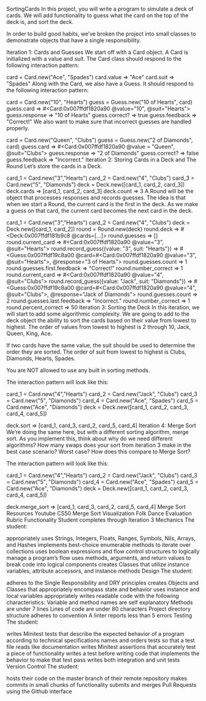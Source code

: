 SortingCards
In this project, you will write a program to simulate a deck of cards. We will add functionality to guess what the card on the top of the deck is, and sort the deck.

In order to build good habits, we’ve broken the project into small classes to demonstrate objects that have a single responsibility.

Iteration 1: Cards and Guesses
We start off with a Card object. A Card is initialized with a value and suit. The Card class should respond to the following interaction pattern:

card = Card.new("Ace", "Spades")
card.value
=> "Ace"
card.suit
=> "Spades"
Along with the Card, we also have a Guess. It should respond to the following interaction pattern:

card = Card.new("10", "Hearts")
guess = Guess.new("10 of Hearts", card)
guess.card
=> #<Card:0x007ffdf1820a90 @value="10", @suit="Hearts">
guess.response
=> "10 of Hearts"
guess.correct?
=> true
guess.feedback
=> "Correct!"
We also want to make sure that incorrect guesses are handled properly.

card = Card.new("Queen", "Clubs")
guess = Guess.new("2 of Diamonds", card)
guess.card
=> #<Card:0x007ffdf1820a90 @value = "Queen", @suit="Clubs">
guess.response
=> "2 of Diamonds"
guess.correct?
=> false
guess.feedback
=> "Incorrect."
Iteration 2: Storing Cards in a Deck and The Round
Let’s store the cards in a Deck.

card_1 = Card.new("3","Hearts")
card_2 = Card.new("4", "Clubs")
card_3 = Card.new("5", "Diamonds")
deck = Deck.new([card_1, card_2, card_3])
deck.cards
=> [card_1, card_2, card_3]
deck.count
=> 3
A Round will be the object that processes responses and records guesses. The idea is that when we start a Round, the current card is the first in the deck. As we make a guess on that card, the current card becomes the next card in the deck.

card_1 = Card.new("3","Hearts")
card_2 = Card.new("4", "Clubs")
deck = Deck.new([card_1, card_2])
round = Round.new(deck)
round.deck
=> #<Deck:0x007ffdf181b9c8 @cards=[...]>
round.guesses
=> []
round.current_card
=> #<Card:0x007ffdf1820a90 @value="3", @suit="Hearts">
round.record_guess({value: "3", suit: "Hearts"})
=> #<Guess:0x007ffdf19c8a00 @card=#<Card:0x007ffdf1820a90 @value="3", @suit="Hearts">, @response="3 of Hearts">
round.guesses.count
=> 1
round.guesses.first.feedback
=> "Correct!"
round.number_correct
=> 1
round.current_card
=> #<Card:0x007ffdf1820a90 @value="4", @suit="Clubs">
round.record_guess({value: "Jack", suit: "Diamonds"})
=> #<Guess:0x007ffdf19c8a00 @card=#<Card:0x007ffdf1820a90 @value="4", @suit="Clubs">, @response="Jack of Diamonds">
round.guesses.count
=> 2
round.guesses.last.feedback
=> "Incorrect."
round.number_correct
=> 1
round.percent_correct
=> 50
Iteration 3: Sorting the Deck
In this iteration, we will start to add some algorithmic complexity. We are going to add to the deck object the ability to sort the cards based on their value from lowest to highest. The order of values from lowest to highest is 2 through 10, Jack, Queen, King, Ace.

If two cards have the same value, the suit should be used to determine the order they are sorted. The order of suit from lowest to highest is Clubs, Diamonds, Hearts, Spades.

You are NOT allowed to use any built in sorting methods.

The interaction pattern will look like this:

card_1 = Card.new("4","Hearts")
card_2 = Card.new("Jack", "Clubs")
card_3 = Card.new("5", "Diamonds")
card_4 = Card.new("Ace", "Spades")
card_5 = Card.new("Ace", "Diamonds")
deck = Deck.new([card_1, card_2, card_3, card_4, card_5])

deck.sort
=> [card_1, card_3, card_2, card_5, card_4]
Iteration 4: Merge Sort
We’re doing the same here, but with a different sorting algorithm, merge sort. As you implement this, think about why do we need different algorithms? How many swaps does your sort from iteration 3 make in the best case scenario? Worst case? How does this compare to Merge Sort?

The interaction pattern will look like this:

card_1 = Card.new("4","Hearts")
card_2 = Card.new("Jack", "Clubs")
card_3 = Card.new("5", "Diamonds")
card_4 = Card.new("Ace", "Spades")
card_5 = Card.new("Ace", "Diamonds")
deck = Deck.new([card_1, card_2, card_3, card_4, card_5])

deck.merge_sort
=> [card_1, card_3, card_2, card_5, card_4]
Merge Sort Resources
Youtube CS50
Merge Sort Visualization
Folk Dance
Evaluation Rubric
Functionality
Student completes through Iteration 3
Mechanics
The student:

appropriately uses Strings, Integers, Floats, Ranges, Symbols, Nils, Arrays, and Hashes
implements best-choice enumerable methods to iterate over collections
uses boolean expressions and flow control structures to logically manage a program’s flow
uses methods, arguments, and return values to break code into logical components
creates Classes that utilize instance variables, attribute accessors, and instance methods
Design
The student:

adheres to the Single Responsibility and DRY principles
creates Objects and Classes that appropriately encompass state and behavior
uses instance and local variables appropriately
writes readable code with the following characteristics:
Variable and method names are self explanatory
Methods are under 7 lines
Lines of code are under 80 characters
Project directory structure adheres to convention
A linter reports less than 5 errors
Testing
The student:

writes Minitest tests that describe the expected behavior of a program according to technical specifications
names and orders tests so that a test file reads like documentation
writes Minitest assertions that accurately test a piece of functionality
writes a test before writing code that implements the behavior to make that test pass
writes both integration and unit tests
Version Control
The student:

hosts their code on the master branch of their remote repository
makes commits in small chunks of functionality
submits and merges Pull Requests using the Github interface